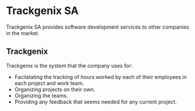 # Trackgenix SA
Trackgenix SA provides software development services to other companies in the market.
## Trackgenix
Trackgenix is the system that the company uses for:

- Facilatating the tracking of hours worked by each of their employees in each project and work team.
- Organizing projects on their own.
- Organizing the teams.
- Providing any feedback that seems needed for any current project.

